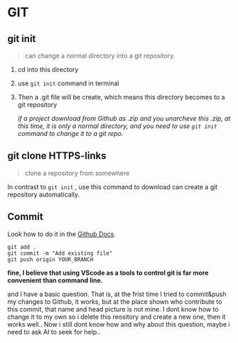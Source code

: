 # GIT

## git init

> can change a normal directory into a git repository.

1. cd into this directory

2. use ```git init``` command in terminal

3. Then a .git file will be create, which means this directory becomes to a git repository

   *if a project download from Github as .zip and you unarcheve this .zip, at this time, it is only a normal directory, and you need to use ```git init``` command to change it to a git repo.*



## git clone HTTPS-links

> clone a repository from somewhere

In contrast to ```git init``` , use this command to download can create a git repository automatically.



## Commit

Look how to do it in the [Github Docs](https://docs.github.com/en/repositories/working-with-files/managing-files/adding-a-file-to-a-repository#adding-a-file-to-a-repository-using-the-command-line).

```
git add .
git commit -m "Add existing file"
git push origin YOUR_BRANCH
```

**fine, I believe that using VScode as a tools to control git is far more convenient than command line.**

and I have a basic question. That is, at the frist time I tried to commit&push my changes to Github, it works, but at the place shown who contribute to this commit, that name and head picture is not mine. I dont know how to change it to my own so i delete this reository and create a new one, then it works well..  Now i still dont know how and why about this question, maybe i need to ask AI to seek for help..